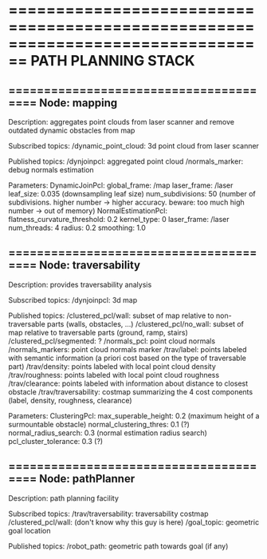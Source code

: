 ================================================================================
 PATH PLANNING STACK
================================================================================

=======================================
Node: mapping
---------------------------------------

Description: 
aggregates point clouds from laser scanner and remove outdated dynamic obstacles from map

Subscribed topics:
	/dynamic_point_cloud: 3d point cloud from laser scanner

Published topics:
	/dynjoinpcl: aggregated point cloud
	/normals_marker: debug normals estimation

Parameters:
	DynamicJoinPcl:
		global_frame: /map
		laser_frame: /laser
		leaf_size: 0.035 (downsampling leaf size)
		num_subdivisions: 50 (number of subdivisions. higher number -> higher accuracy. beware: too much high number -> out of memory)
	NormalEstimationPcl:
		flatness_curvature_threshold: 0.2
		kernel_type: 0
		laser_frame: /laser
		num_threads: 4
		radius: 0.2
		smoothing: 1.0

=======================================
Node: traversability
---------------------------------------

Description: 
provides traversability analysis

Subscribed topics:
	/dynjoinpcl: 3d map

Published topics:
	/clustered_pcl/wall: subset of map relative to non-traversable parts (walls, obstacles, ...)
	/clustered_pcl/no_wall: subset of map relative to traversable parts (ground, ramp, stairs)
	/clustered_pcl/segmented: ?
	/normals_pcl: point cloud normals
	/normals_markers: point cloud normals marker
	/trav/label: points labeled with semantic information (a priori cost based on the type of traversable part)
	/trav/density: points labeled with local point cloud density
	/trav/roughness: points labeled with local point cloud roughness
	/trav/clearance: points labeled with information about distance to closest obstacle
	/trav/traversability: costmap summarizing the 4 cost components (label, density, roughness, clearance)

Parameters:
	ClusteringPcl:
		max_superable_height: 0.2 (maximum height of a surmountable obstacle)
		normal_clustering_thres: 0.1 (?)
		normal_radius_search: 0.3 (normal estimation radius search)
		pcl_cluster_tolerance: 0.3 (?)

=======================================
Node: pathPlanner
---------------------------------------

Description: 
path planning facility

Subscribed topics:
	/trav/traversability: traversability costmap
	/clustered_pcl/wall: (don't know why this guy is here)
	/goal_topic: geometric goal location

Published topics:
	/robot_path: geometric path towards goal (if any)

